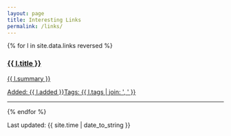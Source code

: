 ```yaml
---
layout: page
title: Interesting Links
permalink: /links/
---
```


{% for l in site.data.links reversed %}
<a href="{{ l.url }}"><h3>{{ l.title }}</h3>
    <p>{{ l.summary }}</p>
    <p class="h6">Added: {{ l.added }}<span class="right">Tags: {{ l.tags | join: ', ' }}</span></p>
</a>
<hr class="clearfix">
{% endfor %}

Last updated: {{ site.time | date_to_string }}

<!--
{% for l in site.data.links %}
<div class="md-col-6 mb2">
  <a class="overflow-hidden bg-white border rounded" href="{{ l.url }}">
    <div class="p1 white bg-blue">
      <h4 class="p1">{{ l.title }}</h4>
      <span class="right inline-block px1 white bg-gray rounded">{{ l.tags }}</span>
    </div>
    <div class="p1 clearfix">
      <p class="left m0">{{ l.summary }}</p>
    </div>
  </a>
</div>
{% endfor %}

<hr>
-->
